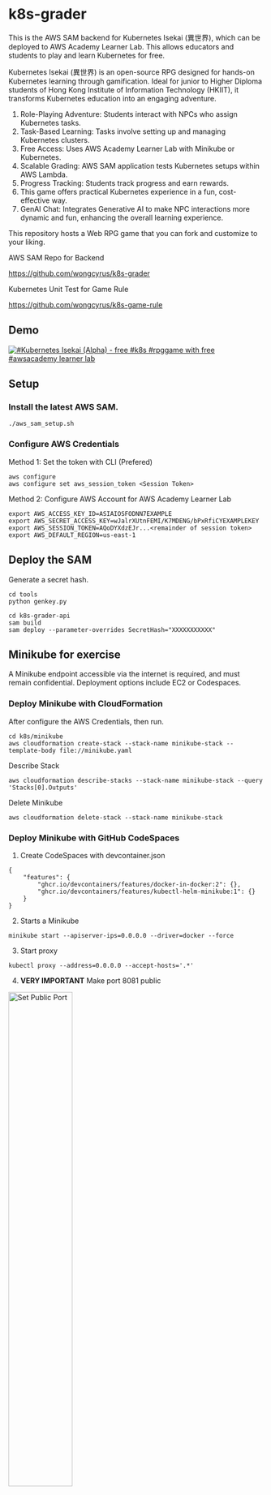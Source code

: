 # k8s-grader
This is the AWS SAM backend for Kubernetes Isekai (異世界), which can be deployed to AWS Academy Learner Lab. This allows educators and students to play and learn Kubernetes for free.

Kubernetes Isekai (異世界) is an open-source RPG designed for hands-on Kubernetes learning through gamification. Ideal for junior to Higher Diploma students of Hong Kong Institute of Information Technology (HKIIT), it transforms Kubernetes education into an engaging adventure.

1. Role-Playing Adventure: Students interact with NPCs who assign Kubernetes tasks.
2. Task-Based Learning: Tasks involve setting up and managing Kubernetes clusters.
3. Free Access: Uses AWS Academy Learner Lab with Minikube or Kubernetes.
4. Scalable Grading: AWS SAM application tests Kubernetes setups within AWS Lambda.
5. Progress Tracking: Students track progress and earn rewards.
6. This game offers practical Kubernetes experience in a fun, cost-effective way.
7. GenAI Chat: Integrates Generative AI to make NPC interactions more dynamic and fun, enhancing the overall learning experience.

This repository hosts a Web RPG game that you can fork and customize to your liking.

AWS SAM Repo for Backend

https://github.com/wongcyrus/k8s-grader

Kubernetes Unit Test for Game Rule

https://github.com/wongcyrus/k8s-game-rule

## Demo

[![#Kubernetes Isekai (Alpha) -  free #k8s #rpggame with free #awsacademy learner lab](https://img.youtube.com/vi/dIwNWwz681k/0.jpg)](https://youtu.be/dIwNWwz681k)


## Setup

### Install the latest AWS SAM.
```
./aws_sam_setup.sh
```
### Configure AWS Credentials 
Method 1: Set the token with CLI (Prefered)
```
aws configure
aws configure set aws_session_token <Session Token>
```
Method 2: Configure AWS Account for AWS Academy Learner Lab 
```
export AWS_ACCESS_KEY_ID=ASIAIOSFODNN7EXAMPLE
export AWS_SECRET_ACCESS_KEY=wJalrXUtnFEMI/K7MDENG/bPxRfiCYEXAMPLEKEY
export AWS_SESSION_TOKEN=AQoDYXdzEJr...<remainder of session token>
export AWS_DEFAULT_REGION=us-east-1
```

## Deploy the SAM 
Generate a secret hash.
```
cd tools
python genkey.py
```

```
cd k8s-grader-api
sam build
sam deploy --parameter-overrides SecretHash="XXXXXXXXXXX"
```
## Minikube for exercise

A Minikube endpoint accessible via the internet is required, and must remain confidential.  Deployment options include EC2 or Codespaces.

### Deploy Minikube with CloudFormation
After configure the AWS Credentials, then run.
```
cd k8s/minikube
aws cloudformation create-stack --stack-name minikube-stack --template-body file://minikube.yaml
```
Describe Stack
```
aws cloudformation describe-stacks --stack-name minikube-stack --query 'Stacks[0].Outputs'
```

Delete Minikube
```
aws cloudformation delete-stack --stack-name minikube-stack
```

### Deploy Minikube with GitHub CodeSpaces

1. Create CodeSpaces with devcontainer.json
```
{	
	"features": {
		"ghcr.io/devcontainers/features/docker-in-docker:2": {},
		"ghcr.io/devcontainers/features/kubectl-helm-minikube:1": {}
	}
}
```
2. Starts a Minikube 
```
minikube start --apiserver-ips=0.0.0.0 --driver=docker --force
```
3. Start proxy
```
kubectl proxy --address=0.0.0.0 --accept-hosts='.*'
```
4. **VERY IMPORTANT** Make port 8081 public

<img src="https://i.sstatic.net/YGIVx.png" alt="Set Public Port" width="50%">

5. Get the client.crt and client.key from ```/home/vscode/.minikube/profiles/minikube``` .


## Minikube dashboard
For more information on how to make the Minikube dashboard accessible on all IPs (0.0.0.0), refer to [this link](https://unix.stackexchange.com/questions/621369/how-can-i-make-the-minikube-dashboard-answer-on-all-ips-0-0-0-0).

Open a new terminal and ensure the command runs continuously.
```
minikube dashboard --url
```


## Configure Minikube to accept external connections. (VERY IMPORTANT)
Open a new terminal and ensure the command runs continuously.
**To make the API call working, you must start the kubectl proxy!**
```
kubectl proxy --address=0.0.0.0 --accept-hosts='.*'
```
All tests will fail if the proxy is not running.


Sample Data
```
{
 "email": "cywong@vtc.edu.hk",
 "client_certificate": "-----BEGIN RSA PRIVATE KEY-----XXX-----END RSA PRIVATE KEY-----\n",
 "client_key": "-----BEGIN CERTIFICATE-----XX-----END CERTIFICATE-----\n",
 "endpoint": "http://3.90.40.12:8001"
}
```
**Please note that is http but not https!**

## Get the minikube key
1. Download labsuser.pem from AWS Academy Learner Lab
2. Upload to k8s/minikube
3. Open Terminal and run ```chmod 400 labsuser.pem```
4. Run 
```
cd k8s/minikube
./download_key.sh
```


## Local Development

To enable auto-completion 
1. Run ```./create_virtural_env.sh```
2. Set Python Interpreter to ```./venv/bin/python```

Install Kubectl command tools for Unit Test
https://kubernetes.io/docs/tasks/tools/install-kubectl-linux/

1. Run ```./check_minikube_status.sh``` to ensure minikube us running.
2. Run ```./run_kube_proxy.sh ``` to start kube proxy for remote connection.


### Run Local Lambda test
For the first time, generate the env.json.
```
cd k8s-grader-api/events
python set_env.py
```
Test Lambda
```
sam build && sam local invoke GameTaskFunction --event events/event.json --env-vars events/env.json
sam build && sam local invoke GraderFunction --event events/event.json --env-vars events/env.json
```
Test Web API
```
sam build && sam local start-api --log-file log.txt --warm-containers LAZY --env-vars events/env.json
```

API call sequence
1. Register k8s account http://127.0.0.1:3000/save-k8s-account
2. Get Game Task http://127.0.0.1:3000/game-task?game=game01
3. Check setup is ready http://127.0.0.1:3000/grader?game=game01&phrase=ready
4. Work on the answer.
5. Run challenge http://127.0.0.1:3000/grader?game=game01&phrase=challenge
6. Check Result http://127.0.0.1:3000/grader?&game=game01&phrase=check
7. Go back to 2. until it reply "All tasks are completed!"
All API call requires "x-api-key" in header.


## Core Developers
Students from [Higher Diploma in Cloud and Data Centre Administration](https://www.vtc.edu.hk/admission/en/programme/it114115-higher-diploma-in-cloud-and-data-centre-administration/)

- [錢弘毅](https://www.linkedin.com/in/hongyi-qian-a71b17290/)
- [Ho Chun Sun Don (何俊申)](https://www.linkedin.com/in/ho-chun-sun-don-%E4%BD%95%E4%BF%8A%E7%94%B3-660a94290/)
- [Kit Fong Loo](https://www.linkedin.com/in/kit-fong-loo-910482347/)
- [Yuehan WU](https://www.linkedin.com/in/yuehan-wu-a40612290/)

